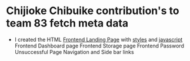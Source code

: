 # Chijioke Chibuike contribution's to team 83 fetch meta data

- I created the HTML [Frontend Landing Page](https://github.com/zuri-training/proj_fetch_meta_data_team_83/blob/main/fetch_metadata/templates/common/home.html) with [styles](https://github.com/zuri-training/proj_fetch_meta_data_team_83/blob/main/fetch_metadata/staticdev/css/index.css) and [javascript](https://github.com/zuri-training/proj_fetch_meta_data_team_83/blob/main/fetch_metadata/staticdev/js/index.js)
  Frontend Dashboard page
  Frontend Storage page
  Frontend Password Unsuccessful Page
  Navigation and Side bar links
